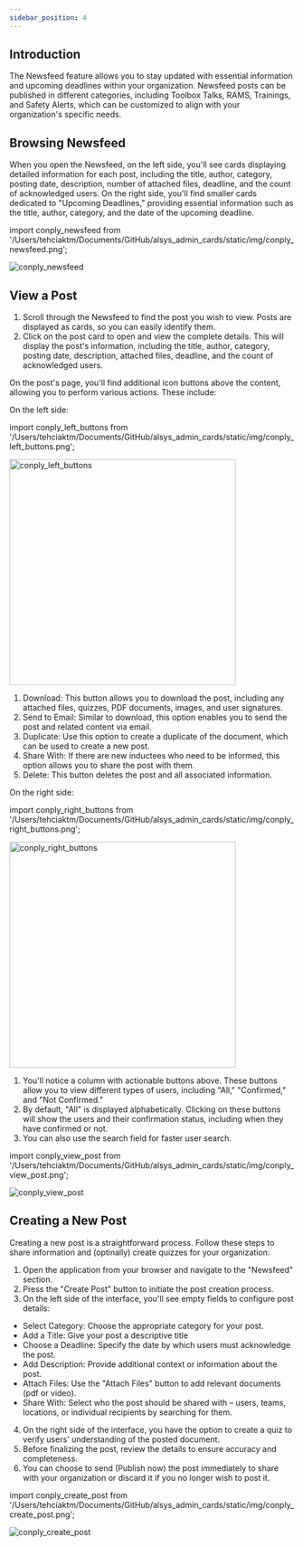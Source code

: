```yaml
---
sidebar_position: 4
---
```




<h2>Introduction</h2>
<p>The Newsfeed feature allows you to stay updated with essential information and upcoming deadlines within your organization. Newsfeed posts can be published in different categories, including Toolbox Talks, RAMS, Trainings, and Safety Alerts, which can be customized to align with your organization's specific needs.</p>




<h2>Browsing Newsfeed</h2>
<p>When you open the Newsfeed, on the left side, you'll see cards displaying detailed information for each post, including the title, author, category, posting date, description, number of attached files, deadline, and the count of acknowledged users. On the right side, you'll find smaller cards dedicated to "Upcoming Deadlines," providing essential information such as the title, author, category, and the date of the upcoming deadline.</p>

import conply_newsfeed from '/Users/tehciaktm/Documents/GitHub/alsys_admin_cards/static/img/conply_newsfeed.png';

<img src={conply_newsfeed} alt="conply_newsfeed" />




<h2>View a Post</h2>

1. Scroll through the Newsfeed to find the post you wish to view. Posts are displayed as cards, so you can easily identify them.
2. Click on the post card to open and view the complete details. This will display the post's information, including the title, author, category, posting date, description, attached files, deadline, and the count of acknowledged users.

On the post's page, you'll find additional icon buttons above the content, allowing you to perform various actions. These include:





On the left side:

import conply_left_buttons from '/Users/tehciaktm/Documents/GitHub/alsys_admin_cards/static/img/conply_left_buttons.png';

<img src={conply_left_buttons} alt="conply_left_buttons" width="400" />

1. Download: This button allows you to download the post, including any attached files, quizzes, PDF documents, images, and user signatures.
2. Send to Email: Similar to download, this option enables you to send the post and related content via email.
3. Duplicate: Use this option to create a duplicate of the document, which can be used to create a new post.
4. Share With: If there are new inductees who need to be informed, this option allows you to share the post with them.
5. Delete: This button deletes the post and all associated information.




On the right side:

import conply_right_buttons from '/Users/tehciaktm/Documents/GitHub/alsys_admin_cards/static/img/conply_right_buttons.png';

<img src={conply_right_buttons} alt="conply_right_buttons" width="400" />

1. You'll notice a column with actionable buttons above. These buttons allow you to view different types of users, including "All," "Confirmed," and "Not Confirmed."
2. By default, "All" is displayed alphabetically. Clicking on these buttons will show the users and their confirmation status, including when they have confirmed or not.
3. You can also use the search field for faster user search.

import conply_view_post from '/Users/tehciaktm/Documents/GitHub/alsys_admin_cards/static/img/conply_view_post.png';

<img src={conply_view_post} alt="conply_view_post" />




<h2>Creating a New Post</h2>

Creating a new post is a straightforward process. Follow these steps to share information and (optinally) create quizzes for your organization:


1. Open the application from your browser and navigate to the "Newsfeed" section.
2. Press the "Create Post" button to initiate the post creation process.
3. On the left side of the interface, you'll see empty fields to configure post details:
* Select Category: Choose the appropriate category for your post.
* Add a Title: Give your post a descriptive title
* Choose a Deadline: Specify the date by which users must acknowledge the post.
* Add Description: Provide additional context or information about the post.
* Attach Files: Use the "Attach Files" button to add relevant documents (pdf or video).
* Share With: Select who the post should be shared with – users, teams, locations, or individual recipients by searching for them.
4. On the right side of the interface, you have the option to create a quiz to verify users' understanding of the posted document.
5. Before finalizing the post, review the details to ensure accuracy and completeness.
6. You can choose to send (Publish now) the post immediately to share with your organization or discard it if you no longer wish to post it.

import conply_create_post from '/Users/tehciaktm/Documents/GitHub/alsys_admin_cards/static/img/conply_create_post.png';

<img src={conply_create_post} alt="conply_create_post" />
